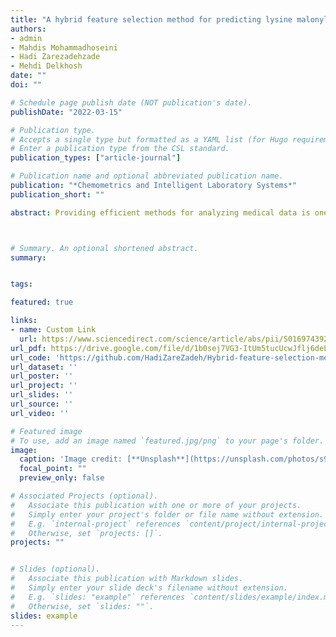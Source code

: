```yaml
---
title: "A hybrid feature selection method for predicting lysine malonylation sites in proteins via machine learning"
authors:
- admin
- Mahdis Mohammadhoseini
- Hadi Zarezadehzade
- Mehdi Delkhosh
date: ""
doi: ""

# Schedule page publish date (NOT publication's date).
publishDate: "2022-03-15"

# Publication type.
# Accepts a single type but formatted as a YAML list (for Hugo requirements).
# Enter a publication type from the CSL standard.
publication_types: ["article-journal"]

# Publication name and optional abbreviated publication name.
publication: "*Chemometrics and Intelligent Laboratory Systems*"
publication_short: ""

abstract: Providing efficient methods for analyzing medical data is one of the important needs of modern biological sciences. For this, in this paper, a new feature selection method is introduced using the combination of several feature selection methods. At first, the algorithms of EAAC, EGAAC, PKa, TF-IDF, TF-CRF, and PSSM are expressed, which are among the well-known methods for feature extraction, and then three proposed models are provided that are the combinations of these algorithms. The proposed method has been implemented on three lysine malonylation datasets of M. musculus, H. sapiens, and E. coli, and also several machine learning methods have been used to categorization the data. Finally, to show the efficiency of the proposed method, some important parameters have been calculated and compared with other feature extraction methods. Furthermore, the results have been compared with several well-known articles and the results have been reported tabularly and graphically.



# Summary. An optional shortened abstract.
summary: 


tags:

featured: true

links:
- name: Custom Link
  url: https://www.sciencedirect.com/science/article/abs/pii/S0169743922000077?via%3Dihub
url_pdf: https://drive.google.com/file/d/1b0sej7VG3-ItUm5tucUcwJflj6deLy0R/view?usp=drive_link
url_code: 'https://github.com/HadiZareZadeh/Hybrid-feature-selection-method-for-predicting-lysine-malonylation-sites-in-proteins'
url_dataset: ''
url_poster: ''
url_project: ''
url_slides: ''
url_source: ''
url_video: ''

# Featured image
# To use, add an image named `featured.jpg/png` to your page's folder. 
image:
  caption: 'Image credit: [**Unsplash**](https://unsplash.com/photos/s9CC2SKySJM)'
  focal_point: ""
  preview_only: false

# Associated Projects (optional).
#   Associate this publication with one or more of your projects.
#   Simply enter your project's folder or file name without extension.
#   E.g. `internal-project` references `content/project/internal-project/index.md`.
#   Otherwise, set `projects: []`.
projects: ""


# Slides (optional).
#   Associate this publication with Markdown slides.
#   Simply enter your slide deck's filename without extension.
#   E.g. `slides: "example"` references `content/slides/example/index.md`.
#   Otherwise, set `slides: ""`.
slides: example
---
```

